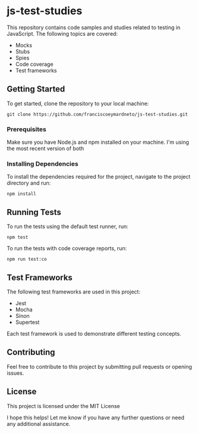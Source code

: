 # js-test-studies
This repository contains code samples and studies related to testing in JavaScript. The following topics are covered:

* Mocks
* Stubs
* Spies
* Code coverage
* Test frameworks

## Getting Started
To get started, clone the repository to your local machine:

```
git clone https://github.com/franciscoeymardneto/js-test-studies.git
```

### Prerequisites

Make sure you have Node.js and npm installed on your machine.
I'm using the most recent version of both 

### Installing Dependencies

To install the dependencies required for the project, navigate to the project directory and run:

```
npm install
```

## Running Tests
To run the tests using the default test runner, run:

```
npm test
```

To run the tests with code coverage reports, run:

```
npm run test:co
````

## Test Frameworks
The following test frameworks are used in this project:

* Jest
* Mocha
* Sinon
* Supertest

Each test framework is used to demonstrate different testing concepts.

## Contributing

Feel free to contribute to this project by submitting pull requests or opening issues.

## License
This project is licensed under the MIT License

I hope this helps! Let me know if you have any further questions or need any additional assistance.
